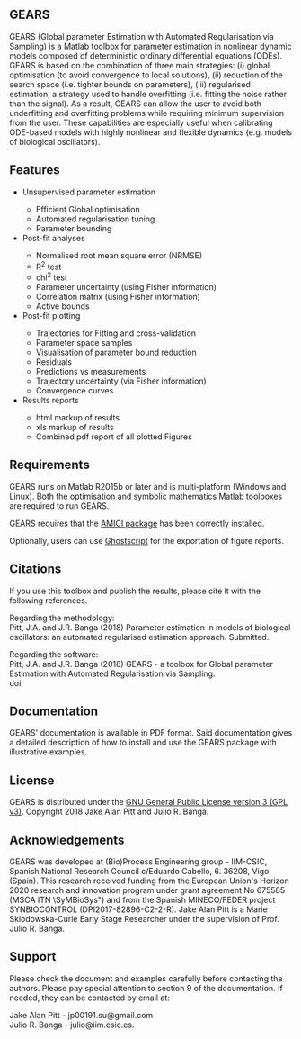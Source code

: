 ## GEARS

GEARS (Global parameter Estimation with Automated Regularisation via Sampling) is a Matlab toolbox for parameter estimation in nonlinear dynamic models composed of deterministic ordinary differential equations (ODEs). GEARS is based on the combination of three main strategies: (i) global optimisation (to avoid convergence to local solutions), (ii) reduction of the search space (i.e. tighter bounds on parameters), (iii) regularised estimation, a strategy used to handle overfitting (i.e. fitting the noise rather than the signal). As a result, GEARS can allow the user to avoid both underfitting and overfitting problems while requiring minimum supervision from the user. These capabilities are especially useful when calibrating ODE-based models with highly nonlinear and flexible dynamics (e.g. models of biological oscillators).

## Features

<ul>
<li>Unsupervised parameter estimation </li>
<ul>
<li>Efficient Global optimisation</li>
<li>Automated regularisation tuning</li>
<li>Parameter bounding</li>
</ul>
<li>Post-fit analyses</li>
<ul>
<li>Normalised root mean square error (NRMSE)</li>
<li>R<sup>2</sup> test</li>
<li>chi<sup>2</sup> test</li>
<li>Parameter uncertainty (using Fisher information)</li>
<li>Correlation matrix (using Fisher information)</li>
<li>Active bounds</li>
</ul>
<li>Post-fit plotting</li>
<ul>
<li>Trajectories for Fitting and cross-validation</li>
<li>Parameter space samples</li>
<li>Visualisation of parameter bound reduction</li>
<li>Residuals</li>
<li>Predictions vs measurements</li>
<li>Trajectory uncertainty (via Fisher information)</li>
<li>Convergence curves</li>
</ul>
<li>Results reports</li>
<ul>
<li>html markup of results</li>
<li>xls markup of results</li>
<li>Combined pdf report of all plotted Figures</li>
</ul>
</ul>

## Requirements

<p> GEARS runs on Matlab R2015b or later and is multi-platform (Windows and Linux). Both the optimisation and symbolic mathematics Matlab toolboxes are required to run GEARS. </p>

<p>GEARS requires that the <a href="http://icb-dcm.github.io/AMICI/">AMICI package</a> has been correctly installed.</p>

<p>Optionally, users can use <a href="https://www.ghostscript.com">Ghostscript</a> for the exportation of figure reports.</p>

## Citations 

<p>If you use this toolbox and publish the results, please cite it with the following references.</p>

<p> Regarding the methodology: <br>
Pitt, J.A. and J.R. Banga (2018) Parameter estimation in models of biological oscillators:
an automated regularised estimation approach. Submitted. </p>

<p> Regarding the software:<br>
Pitt, J.A. and J.R. Banga (2018) GEARS - a toolbox for Global parameter Estimation
with Automated Regularisation via Sampling. <br>
doi </p>

## Documentation

GEARS' documentation is available in PDF format. Said documentation gives a detailed description of how to install and use the GEARS package with illustrative examples.

## License 

GEARS is distributed under the  <a href="http://www.gnu.org/licenses/gpl.html">GNU General Public License version 3 (GPL v3)</a>. Copyright 2018 Jake Alan Pitt and Julio R. Banga.

## Acknowledgements 

GEARS was developed at (Bio)Process Engineering group - IIM-CSIC, Spanish National Research Council c/Eduardo Cabello, 6. 36208, Vigo (Spain). This research received funding from the European Union's Horizon 2020 research and
innovation program under grant agreement No 675585 (MSCA ITN \SyMBioSys") and
from the Spanish MINECO/FEDER project SYNBIOCONTROL (DPI2017-82896-C2-2-R). Jake Alan Pitt is a Marie Sklodowska-Curie Early Stage Researcher under the supervision of Prof. Julio R. Banga.

## Support

<p> Please check the document and examples carefully before contacting the authors. Please
pay special attention to section 9 of the documentation. If needed, they can be contacted by
email at: </p>
Jake Alan Pitt - jp00191.su@gmail.com <br>
Julio R. Banga - julio@iim.csic.es.
